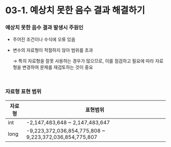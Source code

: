 # 03-1. 예상치 못한 음수 결과 해결하기

### 예상치 못한 음수 결과 발생시 주원인

- 주어진 조건이나 수식에 오류 있음
- 변수의 자료형이 적절하지 않아 범위를 초과

  → 특히 자료형을 잘못 사용하는 경우가 많으므로, 이를 점검하고 필요에 따라 자료형을 변경하여 문제를 재검토하는 것이 중요

<br />

### 자료형 표현 범위

| 자료형 | 표현범위                                               |
| ------ | ------------------------------------------------------ |
| int    | -2,147,483,648 ~ 2,147,483,647                         |
| long   | -9,223,372,036,854,775,808 ~ 9,223,372,036,854,775,807 |
